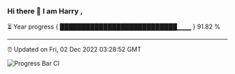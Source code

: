 ### Hi there 👋 I am Harry , 

⏳ Year progress { ███████████████████████████▁▁▁ } 91.82 %

---

⏰ Updated on Fri, 02 Dec 2022 03:28:52 GMT

![Progress Bar CI](https://github.com/duykhang68/duykhang68/workflows/Progress%20Bar%20CI/badge.svg)
